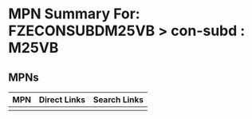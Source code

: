



# MPN Summary For: FZECONSUBDM25VB > con-subd : M25VB

## MPNs
  

|MPN|Direct Links|Search Links|
| :--- | :--- | :--- |
||||
